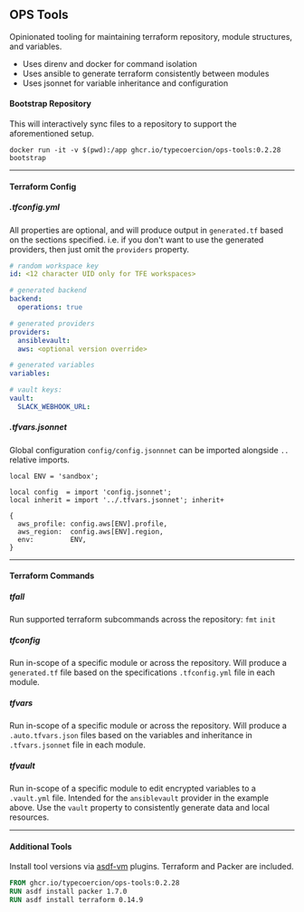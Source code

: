 ## OPS Tools

Opinionated tooling for maintaining terraform repository, module structures, and variables.

- Uses direnv and docker for command isolation
- Uses ansible to generate terraform consistently between modules
- Uses jsonnet for variable inheritance and configuration

#### Bootstrap Repository

This will interactively sync files to a repository to support the aforementioned setup.

```shell
docker run -it -v $(pwd):/app ghcr.io/typecoercion/ops-tools:0.2.28 bootstrap
```

---

#### Terraform Config

##### .tfconfig.yml

All properties are optional, and will produce output in `generated.tf` based on the sections specified. i.e. if you
don't want to use the generated providers, then just omit the `providers` property.

```yaml
# random workspace key
id: <12 character UID only for TFE workspaces>

# generated backend
backend:
  operations: true

# generated providers
providers:
  ansiblevault:
  aws: <optional version override>

# generated variables
variables:

# vault keys:
vault:
  SLACK_WEBHOOK_URL:
```

##### .tfvars.jsonnet

Global configuration `config/config.jsonnnet` can be imported alongside `..` relative imports.

```jsonnet
local ENV = 'sandbox';

local config  = import 'config.jsonnet';
local inherit = import '../.tfvars.jsonnet'; inherit+

{
  aws_profile: config.aws[ENV].profile,
  aws_region:  config.aws[ENV].region,
  env:         ENV,
}
```

---

#### Terraform Commands

##### tfall

Run supported terraform subcommands across the repository: `fmt` `init`

##### tfconfig

Run in-scope of a specific module or across the repository. Will produce a `generated.tf` file based on the
specifications `.tfconfig.yml` file in each module.

##### tfvars

Run in-scope of a specific module or across the repository. Will produce a `.auto.tfvars.json` files based on the
variables and inheritance in `.tfvars.jsonnet` file in each module.

##### tfvault

Run in-scope of a specific module to edit encrypted variables to a `.vault.yml` file. Intended for the `ansiblevault`
provider in the example above. Use the `vault` property to consistently generate data and local resources.

---

#### Additional Tools

Install tool versions via [asdf-vm](https://asdf-vm.com/) plugins. Terraform and Packer are included.

```dockerfile
FROM ghcr.io/typecoercion/ops-tools:0.2.28
RUN asdf install packer 1.7.0
RUN asdf install terraform 0.14.9
```
